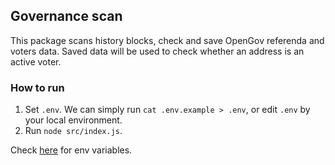 ## Governance scan

This package scans history blocks, check and save OpenGov referenda and voters data. Saved data will be used to check
whether an address is an active voter.

### How to run

1. Set `.env`. We can simply run `cat .env.example > .env`, or edit `.env` by your local environment.
2. Run `node src/index.js`.

Check [here](../role-scan/README.md) for env variables.
